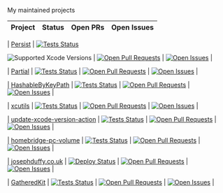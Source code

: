 My maintained projects

| Project | Status | Open PRs | Open Issues |
| ------- | ------ | -------- | ----------- |

| [Persist](https://github.com/JosephDuffy/Persist) | [![Tests Status](https://github.com/JosephDuffy/Persist/workflows/Tests/badge.svg)](https://github.com/JosephDuffy/Persist/actions?query=workflow%3ATests)

![Supported Xcode Versions](https://raw.githubusercontent.com/JosephDuffy/Persist/master/.github/xcode-versions-badge.svg)
| [![Open Pull Requests](https://img.shields.io/github/issues-pr/JosephDuffy/Persist.svg)](https://github.com/JosephDuffy/Persist/pulls) | [![Open Issues](https://img.shields.io/github/issues/JosephDuffy/Persist.svg)](https://github.com/JosephDuffy/Persist/issues/) |

| [Partial](https://github.com/JosephDuffy/Partial) | [![Tests Status](https://github.com/JosephDuffy/Partial/workflows/Tests/badge.svg)](https://github.com/JosephDuffy/Partial/actions?query=workflow%3ATests) | [![Open Pull Requests](https://img.shields.io/github/issues-pr/JosephDuffy/Partial.svg)](https://github.com/JosephDuffy/Partial/pulls) | [![Open Issues](https://img.shields.io/github/issues/JosephDuffy/Partial.svg)](https://github.com/JosephDuffy/Partial/issues/) |

| [HashableByKeyPath](https://github.com/JosephDuffy/HashableByKeyPath) | [![Tests Status](https://github.com/JosephDuffy/HashableByKeyPath/workflows/Tests/badge.svg)](https://github.com/JosephDuffy/HashableByKeyPath/actions?query=workflow%3ATests) | [![Open Pull Requests](https://img.shields.io/github/issues-pr/JosephDuffy/HashableByKeyPath.svg)](https://github.com/JosephDuffy/HashableByKeyPath/pulls) | [![Open Issues](https://img.shields.io/github/issues/JosephDuffy/HashableByKeyPath.svg)](https://github.com/JosephDuffy/HashableByKeyPath/issues/) |

| [xcutils](https://github.com/JosephDuffy/xcutils) | [![Tests Status](https://github.com/JosephDuffy/xcutils/workflows/Tests/badge.svg)](https://github.com/JosephDuffy/xcutils/actions?query=workflow%3ATests) | [![Open Pull Requests](https://img.shields.io/github/issues-pr/JosephDuffy/xcutils.svg)](https://github.com/JosephDuffy/xcutils/pulls) | [![Open Issues](https://img.shields.io/github/issues/JosephDuffy/xcutils.svg)](https://github.com/JosephDuffy/xcutils/issues/) |

| [update-xcode-version-action](https://github.com/JosephDuffy/update-xcode-version-action) | [![Tests Status](https://github.com/JosephDuffy/update-xcode-version-action/workflows/Tests/badge.svg)](https://github.com/JosephDuffy/update-xcode-version-action/actions?query=workflow%3ATests) | [![Open Pull Requests](https://img.shields.io/github/issues-pr/JosephDuffy/update-xcode-version-action.svg)](https://github.com/JosephDuffy/update-xcode-version-action/pulls) | [![Open Issues](https://img.shields.io/github/issues/JosephDuffy/update-xcode-version-action.svg)](https://github.com/JosephDuffy/update-xcode-version-action/issues/) |

| [homebridge-pc-volume](https://github.com/JosephDuffy/homebridge-pc-volume) | [![Tests Status](https://github.com/JosephDuffy/homebridge-pc-volume/workflows/Tests/badge.svg)](https://github.com/JosephDuffy/homebridge-pc-volume/actions?query=workflow%3ATests) | [![Open Pull Requests](https://img.shields.io/github/issues-pr/JosephDuffy/homebridge-pc-volume.svg)](https://github.com/JosephDuffy/homebridge-pc-volume/pulls) | [![Open Issues](https://img.shields.io/github/issues/JosephDuffy/homebridge-pc-volume.svg)](https://github.com/JosephDuffy/homebridge-pc-volume/issues/) |

| [josephduffy.co.uk](https://github.com/JosephDuffy/josephduffy.co.uk) | [![Deploy Status](https://github.com/JosephDuffy/josephduffy.co.uk/workflows/Trigger%20Deploy/badge.svg)](https://github.com/JosephDuffy/josephduffy.co.uk/actions?query=workflow%3A%22Trigger+Deploy%22) | [![Open Pull Requests](https://img.shields.io/github/issues-pr/JosephDuffy/josephduffy.co.uk.svg)](https://github.com/JosephDuffy/josephduffy.co.uk/pulls) | [![Open Issues](https://img.shields.io/github/issues/JosephDuffy/josephduffy.co.uk.svg)](https://github.com/JosephDuffy/josephduffy.co.uk/issues/) |

| [GatheredKit](https://github.com/JosephDuffy/GatheredKit) | [![Tests Status](https://github.com/JosephDuffy/GatheredKit/workflows/Tests/badge.svg)](https://github.com/JosephDuffy/GatheredKit/actions?query=workflow%3ATests) | [![Open Pull Requests](https://img.shields.io/github/issues-pr/JosephDuffy/GatheredKit.svg)](https://github.com/JosephDuffy/GatheredKit/pulls) | [![Open Issues](https://img.shields.io/github/issues/JosephDuffy/GatheredKit.svg)](https://github.com/JosephDuffy/GatheredKit/issues/) |
